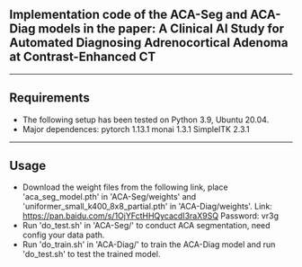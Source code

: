 ## Implementation code of the ACA-Seg and ACA-Diag models in the paper: A Clinical AI Study for Automated Diagnosing Adrenocortical Adenoma at Contrast-Enhanced CT
****
## Requirements
* The following setup has been tested on Python 3.9, Ubuntu 20.04.
* Major dependences: pytorch 1.13.1 monai 1.3.1 SimpleITK 2.3.1
****
## Usage
* Download the weight files from the following link, place 'aca_seg_model.pth' in 'ACA-Seg/weights' and 'uniformer_small_k400_8x8_partial.pth' in 'ACA-Diag/weights'.
  Link: https://pan.baidu.com/s/1OjYFctHHQycacdI3raX9SQ   Password: vr3g
* Run 'do_test.sh' in 'ACA-Seg/' to conduct ACA segmentation, need config your data path.
* Run 'do_train.sh' in 'ACA-Diag/' to train the ACA-Diag model and run 'do_test.sh' to test the trained model. 
